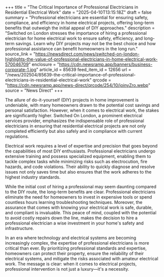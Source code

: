 +++
title = "The Critical Importance of Professional Electricians in Residential Electrical Work"
date = "2025-04-10T13:15:18Z"
draft = false
summary = "Professional electricians are essential for ensuring safety, compliance, and efficiency in home electrical projects, offering long-term benefits that outweigh the initial appeal of DIY approaches."
description = "Switched on London stresses the importance of hiring a professional electrician for home electrical work to ensure safety, efficiency, and long-term savings. Learn why DIY projects may not be the best choice and how professional assistance can benefit homeowners in the long run."
source_link = "https://newsdirect.com/news/switched-on-london-highlights-the-value-of-professional-electricians-in-home-electrical-work-570046709"
enclosure = "https://cdn.newsramp.app/banners/business-corporate-1.jpg"
article_id = 85639
feed_item_id = 12656
url = "/news/202504/85639-the-critical-importance-of-professional-electricians-in-residential-electrical-work"
qrcode = "https://cdn.newsramp.app/news-direct/qrcode/254/10/joinyZro.webp"
source = "News Direct"
+++

<p>The allure of do-it-yourself (DIY) projects in home improvement is undeniable, with many homeowners drawn to the potential cost savings and personal satisfaction. However, when it comes to electrical work, the stakes are significantly higher. Switched On London, a prominent electrical services provider, emphasizes the indispensable role of professional electricians in ensuring that residential electrical projects are not only completed efficiently but also safely and in compliance with current regulations.</p><p>Electrical work requires a level of expertise and precision that goes beyond the capabilities of most DIY enthusiasts. Professional electricians undergo extensive training and possess specialized equipment, enabling them to tackle complex tasks while minimizing risks such as electrocution, fire hazards, and code violations. Their ability to quickly diagnose and resolve issues not only saves time but also ensures that the work adheres to the highest industry standards.</p><p>While the initial cost of hiring a professional may seem daunting compared to the DIY route, the long-term benefits are clear. Professional electricians eliminate the need for homeowners to invest in expensive tools or spend countless hours learning troubleshooting techniques. Moreover, the assurance that comes with knowing your electrical work is safe, durable, and compliant is invaluable. This peace of mind, coupled with the potential to avoid costly repairs down the line, makes the decision to hire a professional electrician a wise investment in your home's safety and infrastructure.</p><p>In an era where technology and electrical systems are becoming increasingly complex, the expertise of professional electricians is more critical than ever. By prioritizing professional standards and expertise, homeowners can protect their property, ensure the reliability of their electrical systems, and mitigate the risks associated with amateur electrical work. The message is clear: when it comes to electrical projects, professional intervention is not just a luxury—it's a necessity.</p>